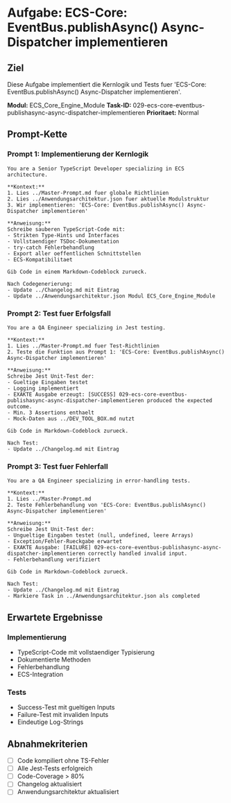 ﻿# Aufgabe: ECS-Core: EventBus.publishAsync() Async-Dispatcher implementieren

## Ziel
Diese Aufgabe implementiert die Kernlogik und Tests fuer 'ECS-Core: EventBus.publishAsync() Async-Dispatcher implementieren'.

**Modul:** ECS_Core_Engine_Module
**Task-ID:** 029-ecs-core-eventbus-publishasync-async-dispatcher-implementieren
**Prioritaet:** Normal

## Prompt-Kette

### Prompt 1: Implementierung der Kernlogik
```
You are a Senior TypeScript Developer specializing in ECS architecture.

**Kontext:**
1. Lies ../Master-Prompt.md fuer globale Richtlinien
2. Lies ../Anwendungsarchitektur.json fuer aktuelle Modulstruktur
3. Wir implementieren: 'ECS-Core: EventBus.publishAsync() Async-Dispatcher implementieren'

**Anweisung:**
Schreibe sauberen TypeScript-Code mit:
- Strikten Type-Hints und Interfaces
- Vollstaendiger TSDoc-Dokumentation
- try-catch Fehlerbehandlung
- Export aller oeffentlichen Schnittstellen
- ECS-Kompatibilitaet

Gib Code in einem Markdown-Codeblock zurueck.

Nach Codegenerierung:
- Update ../Changelog.md mit Eintrag
- Update ../Anwendungsarchitektur.json Modul ECS_Core_Engine_Module
```

### Prompt 2: Test fuer Erfolgsfall
```
You are a QA Engineer specializing in Jest testing.

**Kontext:**
1. Lies ../Master-Prompt.md fuer Test-Richtlinien
2. Teste die Funktion aus Prompt 1: 'ECS-Core: EventBus.publishAsync() Async-Dispatcher implementieren'

**Anweisung:**
Schreibe Jest Unit-Test der:
- Gueltige Eingaben testet
- Logging implementiert
- EXAKTE Ausgabe erzeugt: [SUCCESS] 029-ecs-core-eventbus-publishasync-async-dispatcher-implementieren produced the expected outcome.
- Min. 3 Assertions enthaelt
- Mock-Daten aus ../DEV_TOOL_BOX.md nutzt

Gib Code in Markdown-Codeblock zurueck.

Nach Test:
- Update ../Changelog.md mit Eintrag
```

### Prompt 3: Test fuer Fehlerfall
```
You are a QA Engineer specializing in error-handling tests.

**Kontext:**
1. Lies ../Master-Prompt.md
2. Teste Fehlerbehandlung von 'ECS-Core: EventBus.publishAsync() Async-Dispatcher implementieren'

**Anweisung:**
Schreibe Jest Unit-Test der:
- Ungueltige Eingaben testet (null, undefined, leere Arrays)
- Exception/Fehler-Rueckgabe erwartet
- EXAKTE Ausgabe: [FAILURE] 029-ecs-core-eventbus-publishasync-async-dispatcher-implementieren correctly handled invalid input.
- Fehlerbehandlung verifiziert

Gib Code in Markdown-Codeblock zurueck.

Nach Test:
- Update ../Changelog.md mit Eintrag
- Markiere Task in ../Anwendungsarchitektur.json als completed
```

## Erwartete Ergebnisse

### Implementierung
- TypeScript-Code mit vollstaendiger Typisierung
- Dokumentierte Methoden
- Fehlerbehandlung
- ECS-Integration

### Tests
- Success-Test mit gueltigen Inputs
- Failure-Test mit invaliden Inputs
- Eindeutige Log-Strings

## Abnahmekriterien
- [ ] Code kompiliert ohne TS-Fehler
- [ ] Alle Jest-Tests erfolgreich
- [ ] Code-Coverage > 80%
- [ ] Changelog aktualisiert
- [ ] Anwendungsarchitektur aktualisiert
